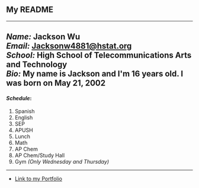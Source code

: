 ## My README
---
_Name:_ Jackson Wu  
_Email:_ Jacksonw4881@hstat.org  
_School:_ High School of Telecommunications Arts and Technology  
_Bio:_ My name is Jackson and I'm 16 years old. I was born on May 21, 2002  
---
#### _**Schedule**_:
1. Spanish  
2. English
3. SEP
4. APUSH 
5. Lunch
6. Math
7. AP Chem
8. AP Chem/Study Hall
9. Gym _(Only Wednesday and Thursday)_
---
* [Link to my Portfolio](https://sites.google.com/a/hstat.org/jacksonw4881sep11/)